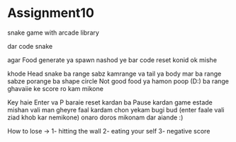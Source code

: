 # Assignment10
snake game with arcade library

dar code snake 



agar Food generate ya spawn nashod ye bar code reset konid ok mishe


khode Head snake ba range sabz kamrange va tail ya body mar ba range sabze porange ba shape circle
Not good food ya hamon poop (D:) ba range ghavaiie ke score ro kam mikone




Key haie Enter va P baraie reset kardan ba Pause kardan game estade mishan vali  man gheyre faal kardam chon yekam bugi bud (enter faale vali ziad khob kar nemikone)
onaro doros mikonam dar aiande :)





How to lose ->
1- hitting the wall
2- eating your self
3- negative score


